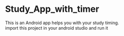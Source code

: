 # Study_App_with_timer
This is an Android app helps you with your study timing. <br>
import this project in your android studio and run it

